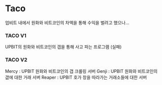 # Taco

업비트 내에서 원화와 비트코인의 차액을 통해 수익을 벌려고 했으나...


### TACO V1

UPBIT의 원화와 비트코인의 갭을 통해 사고 파는 프로그램 (실패)

### TACO V2

Mercy : UPBIT 원화와 비트코인의 갭 크롤링 서버
Genji : UPBIT 원화와 비트코인의 갮에 대한 거래 서버
Reaper : UPBIT 호가 창을 따라가는 거래소들에 대한 서버
